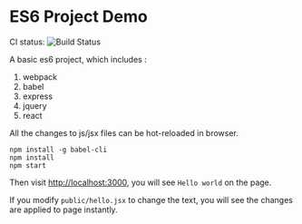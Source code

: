 ES6 Project Demo
=================

CI status: ![Build Status](https://travis-ci.org/SRunner/schoolRunner.svg?branch=master)

A basic es6 project, which includes :

1. webpack
2. babel
3. express
4. jquery
5. react

All the changes to js/jsx files can be hot-reloaded in browser.

```
npm install -g babel-cli
npm install
npm start
```

Then visit <http://localhost:3000>, you will see `Hello world` on the page.

If you modify `public/hello.jsx` to change the text, you will see the changes are applied to page instantly.



